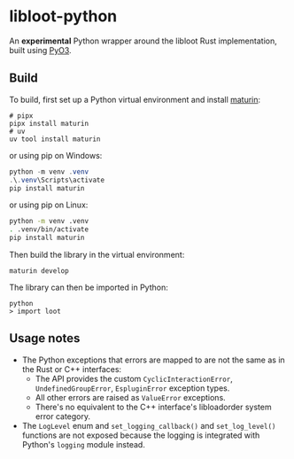 # libloot-python

An **experimental** Python wrapper around the libloot Rust implementation, built using [PyO3](https://pyo3.rs).

## Build

To build, first set up a Python virtual environment and install [maturin](https://github.com/PyO3/maturin):

```
# pipx
pipx install maturin
# uv
uv tool install maturin
```

or using pip on Windows:

```powershell
python -m venv .venv
.\.venv\Scripts\activate
pip install maturin
```

or using pip on Linux:

```sh
python -m venv .venv
. .venv/bin/activate
pip install maturin
```

Then build the library in the virtual environment:

```
maturin develop
```

The library can then be imported in Python:

```
python
> import loot
```

## Usage notes

- The Python exceptions that errors are mapped to are not the same as in the Rust or C++ interfaces:
    - The API provides the custom `CyclicInteractionError`, `UndefinedGroupError`, `EspluginError` exception types.
    - All other errors are raised as `ValueError` exceptions.
    - There's no equivalent to the C++ interface's libloadorder system error category.
- The `LogLevel` enum and `set_logging_callback()` and `set_log_level()` functions are not exposed because the logging is integrated with Python's `logging` module instead.
